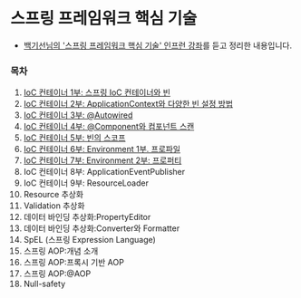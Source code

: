 # 스프링 프레임워크 핵심 기술

* [백기선님의 '스프링 프레임워크 핵심 기술' 인프런 강좌](https://www.inflearn.com/course/spring-framework_core/dashboard)를 듣고 정리한 내용입니다.

### 목차

1. [IoC 컨테이너 1부: 스프링 IoC 컨테이너와 빈](https://github.com/oh29oh29/spring-core-study/blob/master/Index01.md)
2. [IoC 컨테이너 2부: ApplicationContext와 다양한 빈 설정 방법](https://github.com/oh29oh29/spring-core-study/blob/master/Index02.md)
3. [IoC 컨테이너 3부: @Autowired](https://github.com/oh29oh29/spring-core-study/blob/master/Index03.md)
4. [IoC 컨테이너 4부: @Component와 컴포넌트 스캔](https://github.com/oh29oh29/spring-core-study/blob/master/Index04.md)
5. [IoC 컨테이너 5부: 빈의 스코프](https://github.com/oh29oh29/spring-core-study/blob/master/Index05.md)
6. [IoC 컨테이너 6부: Environment 1부. 프로파일](https://github.com/oh29oh29/spring-core-study/blob/master/Index06.md)
7. [IoC 컨테이너 7부: Environment 2부: 프로퍼티](https://github.com/oh29oh29/spring-core-study/blob/master/Index07.md)
8. IoC 컨테이너 8부: ApplicationEventPublisher
9. IoC 컨테이너 9부: ResourceLoader
10. Resource 추상화
11. Validation 추상화
12. 데이터 바인딩 추상화:PropertyEditor
13. 데이터 바인딩 추상화:Converter와 Formatter
14. SpEL (스프링 Expression Language)
15. 스프링 AOP:개념 소개
16. 스프링 AOP:프록시 기반 AOP
17. 스프링 AOP:@AOP
18. Null-safety
